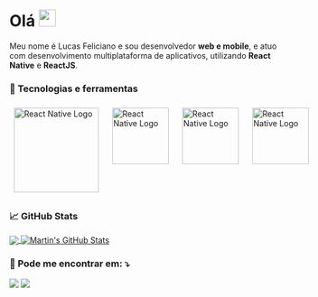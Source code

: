 # Olá <img src="https://raw.githubusercontent.com/MartinHeinz/MartinHeinz/master/wave.gif" width="30px" height="30px" />

Meu nome é Lucas Feliciano e sou desenvolvedor <strong>web e mobile</strong>, e atuo com desenvolvimento multiplataforma de aplicativos, utilizando <strong>React Native</strong> e <strong>ReactJS</strong>. 

### 🔧 Tecnologias e ferramentas
<div style="display: flex">   
<img style="display: inline-block; padding: 0.5rem; border-radius: 8px; margin-right: 0.5rem" width="150" alt="React Native Logo" src="https://img.shields.io/badge/JavaScript-F7DF1E?style=for-the-badge&logo=javascript&logoColor=blacke">

<img style="display: inline-block; padding: 0.5rem; border-radius: 8px; margin-right: 0.5rem" width="100" alt="React Native Logo" src="https://img.shields.io/badge/HTML5-E34F26?style=for-the-badge&logo=html5&logoColor=white">

<img style="display: inline-block; padding: 0.5rem; border-radius: 8px; margin-right: 0.5rem" width="100" alt="React Native Logo" src="https://img.shields.io/badge/CSS3-1572B6?style=for-the-badge&logo=css3&logoColor=white">


<img style="display: inline-block; padding: 0.5rem; border-radius: 8px; margin-right: 0.5rem" width="100" alt="React Native Logo" src="https://img.shields.io/badge/React-20232A?style=for-the-badge&logo=react&logoColor=61DAFB">
</div>
   
### &#x1f4c8; GitHub Stats

<a href="https://github.com/lucas1feliciano0/lucas1feliciano0">
  <img align="center" src="https://github-readme-stats.vercel.app/api/top-langs/?username=lucas1feliciano0&hide=java,html,tex&title_color=ffffff&text_color=c9cacc&icon_color=2bbc8a&bg_color=1d1f21&langs_count=3" />
</a>
<a href="https://github.com/lucas1feliciano0/lucas1feliciano0">
  <img align="center" src="https://github-readme-stats.vercel.app/api?username=lucas1feliciano0&show_icons=true&line_height=27&count_private=true&title_color=ffffff&text_color=c9cacc&icon_color=2bbc8a&bg_color=1d1f21" alt="Martin's GitHub Stats" />
</a>

### 💌 Pode me encontrar em: ⤵️

<p align="left">
  <a href="mailto:dev.lucasfeliciano@gmail.com" alt="Gmail">
  <img src="https://img.shields.io/badge/-Gmail-FF0000?style=flat-square&labelColor=FF0000&logo=gmail&logoColor=white&link=mailto:dev.lucasfeliciano@gmail.com" /></a>

  <a href="https://www.linkedin.com/in/lucas1feliciano0/" alt="Linkedin">
  <img src="https://img.shields.io/badge/-Linkedin-0e76a8?style=flat-square&logo=Linkedin&logoColor=white&link=https://www.linkedin.com/in/lucas1feliciano0/" /></a>
</p>  
